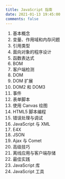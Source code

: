 ```yaml
---
title: JavaScript 指南
date: 2021-01-13 19:45:00
comments: false
---
```


1. 基本概念
2. 变量、作用域和内存问题
3. 引用类型
4. 面向对象的程序设计
5. 函数表达式
6. BOM
7. 客户端检测
8. DOM
9. DOM 扩展
10. DOM2 和 DOM3
11. 事件
12. 表单脚本
13. 使用 Canvas 绘图
14. HTML5 脚本编程
15. 错误处理与调试
16. JavaScript 与 XML
17. E4X
18. JSON
19. Ajax 与 Comet
20. 高级技巧
21. 离线应用与客户端存储
22. 最佳实践
23. JavaScript 库
24. JavaScript 工具
